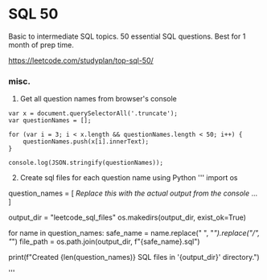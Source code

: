 # SQL 50

Basic to intermediate SQL topics. 50 essential SQL questions. Best for 1 month of prep time.

https://leetcode.com/studyplan/top-sql-50/


### misc.

1. Get all question names from browser's console

```
var x = document.querySelectorAll('.truncate');
var questionNames = [];

for (var i = 3; i < x.length && questionNames.length < 50; i++) {
    questionNames.push(x[i].innerText);
}

console.log(JSON.stringify(questionNames));

```

2. Create sql files for each question name using Python
'''
import os

question_names = [
    *Replace this with the actual output from the console*
    ...
]

output_dir = "leetcode_sql_files"
os.makedirs(output_dir, exist_ok=True)

for name in question_names:
    safe_name = name.replace(" ", "_").replace("/", "_")
    file_path = os.path.join(output_dir, f"{safe_name}.sql")
    
print(f"Created {len(question_names)} SQL files in '{output_dir}' directory.")

'''
